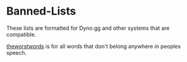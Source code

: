 # Banned-Lists
These lists are formatted for Dyno.gg and other systems that are compatible.


[theworstwords](https://github.com/dotziph/Banned-Lists/blob/main/theworstwords) is for all words that don't belong anywhere in peoples speech.
